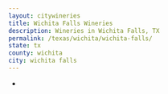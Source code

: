 ```yaml
---
layout: citywineries
title: Wichita Falls Wineries
description: Wineries in Wichita Falls, TX
permalink: /texas/wichita/wichita-falls/
state: tx
county: wichita
city: wichita falls
---
```

-
